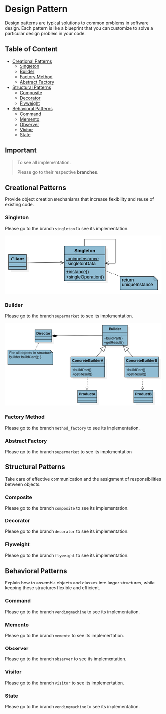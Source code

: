 # Design Pattern

Design patterns are typical solutions to common problems
in software design. Each pattern is like a blueprint
that you can customize to solve a particular
design problem in your code.

## Table of Content

- [Creational Patterns](#creational-patterns)
    - [Singleton](#singleton)
    - [Builder](#builder)
    - [Factory Method](#factory-method)
    - [Abstract Factory](#abstract-factory)
- [Structural Patterns](#structural-patterns)
    - [Composite](#composite)
    - [Decorator](#decorator)
    - [Flyweight](#flyweight)
- [Behavioral Patterns](#behavioral-patterns)
    - [Command](#command)
    - [Memento](#memento)
    - [Observer](#observer)
    - [Visitor](#visitor)
    - [State](#state)

## Important

> To see all implementation. 
> 
> Please go to their respective **branches**.

## Creational Patterns

Provide object creation mechanisms that increase flexibility and reuse of existing code.

### Singleton

Please go to the branch `singleton` to see its implementation.

![singleton](img/singleton.svg)

### Builder

Please go to the branch `supermarket` to see its implementation.

![singleton](img/builder.svg)

### Factory Method

Please go to the branch `method_factory` to see its implementation.

### Abstract Factory

Please go to the branch `supermarket` to see its implementation

## Structural Patterns

Take care of effective communication and the assignment of responsibilities between objects.

### Composite

Please go to the branch `composite` to see its implementation.

### Decorator

Please go to the branch `decorator` to see its implementation.

### Flyweight

Please go to the branch `flyweight` to see its implementation.

## Behavioral Patterns

Explain how to assemble objects and classes into larger structures, while keeping these structures flexible and efficient.

### Command

Please go to the branch `vendingmachine` to see its implementation.

### Memento

Please go to the branch `memento` to see its implementation.

### Observer

Please go to the branch `observer` to see its implementation.

### Visitor

Please go to the branch `visitor` to see its implementation.

### State

Please go to the branch `vendingmachine` to see its implementation.

